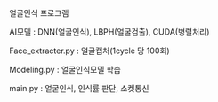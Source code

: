 얼굴인식 프로그램

AI모델 : DNN(얼굴인식),  LBPH(얼굴검출), CUDA(병렬처리)

Face_extracter.py : 얼굴캡처(1cycle 당 100회)

Modeling.py : 얼굴인식모델 학습

main.py : 얼굴인식, 인식률 판단, 소켓통신
